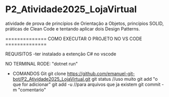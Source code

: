 # P2_Atividade2025_LojaVirtual
atividade de prova de princípios de Orientação a Objetos, princípios SOLID, práticas de Clean Code e tentando aplicar dois Design Patterns.

==============  COMO EXECUTAR O PROJETO NO VS CODE ==============

REQUISITOS
-ter instalado a extenção C# no vscode

NO TERMINAL RODE: "dotnet run"


- COMANDOS Git
git clone https://github.com/emanuel-git-bot/P2_Atividade2025_LojaVirtual.git
git status //uso muito
git add "o que for adicionar"
git add -u //para arquivos que ja existem
git commit -m "comentario"


